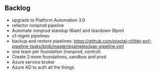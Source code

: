 ## Backlog

- upgrade to Platform Automation 3.0
- refactor nonprod pipeline
- Automate nonprod standup (6am) and teardown (6pm)
- cf-mgmt pipelines
- backup and restore pipelines: https://github.com/pivotal-cf/bbr-pcf-pipeline-tasks/blob/master/examples/pas-pipeline.yml
- one team per foundation (nonprod, control)
- Create 2 more foundations, sandbox and prod
- Azure service broker
- Azure AD to auth all the things